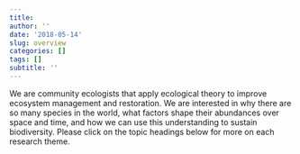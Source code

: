 ```yaml
---
title: 
author: ''
date: '2018-05-14'
slug: overview
categories: []
tags: []
subtitle: ''
---
```


We are community ecologists that apply ecological theory to improve ecosystem management and restoration. We are interested in why there are so many species in the world, what factors shape their abundances over space and time, and how we can use this understanding to sustain biodiversity. Please click on the topic headings below for more on each research theme.